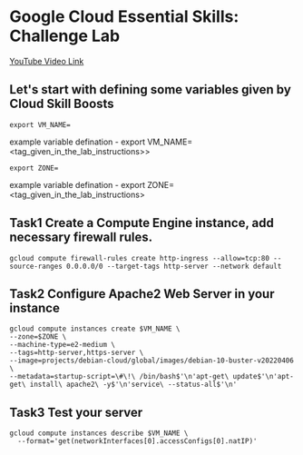 # Google Cloud Essential Skills: Challenge Lab
[YouTube Video Link](https://youtu.be/ZdZ3SiarZrs)


## Let's start with defining some variables given by Cloud Skill Boosts

```
export VM_NAME=
```
 example variable defination - export VM_NAME=<tag_given_in_the_lab_instructions>>
```
export ZONE= 
```
example variable defination - export ZONE=<tag_given_in_the_lab_instructions>

## Task1 Create a Compute Engine instance, add necessary firewall rules.
```
gcloud compute firewall-rules create http-ingress --allow=tcp:80 --source-ranges 0.0.0.0/0 --target-tags http-server --network default
```
## Task2 Configure Apache2 Web Server in your instance
```
gcloud compute instances create $VM_NAME \
--zone=$ZONE \
--machine-type=e2-medium \
--tags=http-server,https-server \
--image=projects/debian-cloud/global/images/debian-10-buster-v20220406 \
--metadata=startup-script=\#\!\ /bin/bash$'\n'apt-get\ update$'\n'apt-get\ install\ apache2\ -y$'\n'service\ --status-all$'\n' 
  ```
## Task3 Test your server
```
gcloud compute instances describe $VM_NAME \
  --format='get(networkInterfaces[0].accessConfigs[0].natIP)'
```

